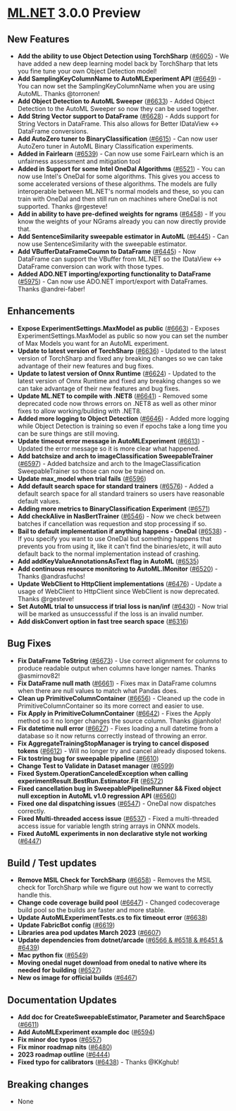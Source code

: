 # [ML.NET](http://dot.net/ml) 3.0.0 Preview

## **New Features**
- **Add the ability to use Object Detection using TorchSharp** ([#6605](https://github.com/dotnet/machinelearning/pull/6605)) - We have added a new deep learning model back by TorchSharp that lets you fine tune your own Object Detection model!
- **Add SamplingKeyColumnName to AutoMLExperiment API** ([#6649](https://github.com/dotnet/machinelearning/pull/6649)) - You can now set the SamplingKeyColumnName when you are using AutoML. Thanks @torronen!
- **Add Object Detection to AutoML Sweeper** ([#6633](https://github.com/dotnet/machinelearning/pull/6633)) - Added Object Detection to the AutoML Sweeper so now they can be used together.
- **Add String Vector support to DataFrame** ([#6628](https://github.com/dotnet/machinelearning/pull/6628)) - Adds support for String Vectors in DataFrame. This also allows for Better IDataView <-> DataFrame conversions.
- **Add AutoZero tuner to BinaryClassification** ([#6615](https://github.com/dotnet/machinelearning/pull/6615)) - Can now user AutoZero tuner in AutoML Binary Classification experiments.
- **Added in Fairlearn** ([#6539](https://github.com/dotnet/machinelearning/pull/6539)) - Can now use some FairLearn which is an unfairness assessment and mitigation tool
- **Added in Support for some Intel OneDal Algorithms** ([#6521](https://github.com/dotnet/machinelearning/pull/6521)) - You can now use Intel's OneDal for some algorithms. This gives you access to some accelerated versions of these algorithms. The models are fully interoperable between ML.NET's normal models and these, so you can train with OneDal and then still run on machines where OneDal is not supported. Thanks @rgesteve!
- **Add in ability to have pre-defined weights for ngrams** ([#6458](https://github.com/dotnet/machinelearning/pull/6458)) - If you know the weights of your NGrams already you can now directly provide that.
- **Add SentenceSimilarity sweepable estimator in AutoML** ([#6445](https://github.com/dotnet/machinelearning/pull/6445)) - Can now use SentenceSimilarity with the sweepable estimator.
- **Add VBufferDataFrameCoumn to DataFrame** ([#6445](https://github.com/dotnet/machinelearning/pull/6445)) - Now DataFrame can support the VBuffer from ML.NET so the IDataView <-> DataFrame conversion can work with those types.
- **Added ADO.NET importing/exporting functionality to DataFrame** ([#5975](https://github.com/dotnet/machinelearning/pull/5975)) - Can now use ADO.NET import/export with DataFrames. Thanks @andrei-faber!

## **Enhancements**
- **Expose ExperimentSettings.MaxModel as public** ([#6663](https://github.com/dotnet/machinelearning/pull/6663)) - Exposes ExperimentSettings.MaxModel as public so now you can set the number of Max Models you want for an AutoML experiment.
- **Update to latest version of TorchSharp** ([#6636](https://github.com/dotnet/machinelearning/pull/6636)) - Updated to the latest version of TorchSharp and fixed any breaking changes so we can take advantage of their new features and bug fixes.
- **Update to latest version of Onnx Runtime** ([#6624](https://github.com/dotnet/machinelearning/pull/6624)) - Updated to the latest version of Onnx Runtime and fixed any breaking changes so we can take advantage of their new features and bug fixes.
- **Update ML.NET to compile with .NET8** ([#6641](https://github.com/dotnet/machinelearning/pull/6641)) - Removed some deprecated code now throws errors on .NET8 as well as other minor fixes to allow working/building with .NET8.
- **Added more logging to Object Detection** ([#6646](https://github.com/dotnet/machinelearning/pull/6646)) - Added more logging while Object Detection is training so even if epochs take a long time you can be sure things are still moving.
- **Update timeout error message in AutoMLExperiment** ([#6613](https://github.com/dotnet/machinelearning/pull/6613)) - Updated the error message so it is more clear what happened.
- **Add batchsize and arch to imageClassification SweepableTrainer** ([#6597](https://github.com/dotnet/machinelearning/pull/6597)) - Added batchsize and arch to the ImageClassification SweepableTrainer so those can now be trained on.
- **Update max_model when trial fails** ([#6596](https://github.com/dotnet/machinelearning/pull/6596))
- **Add default search space for standard trainers** ([#6576](https://github.com/dotnet/machinelearning/pull/6576)) - Added a default search space for all standard trainers so users have reasonable default values.
- **Adding more metrics to BinaryClassification Experiment** ([#6571](https://github.com/dotnet/machinelearning/pull/6571))
- **Add checkAlive in NasBertTrainer** ([#6546](https://github.com/dotnet/machinelearning/pull/6546)) - Now we check between batches if cancellation was requestion and stop processing if so.
- **Bail to default implementation if anything happens - OneDal** ([#6538](https://github.com/dotnet/machinelearning/pull/6538)) - If you specify you want to use OneDal but something happens that prevents you from using it, like it can't find the binaries/etc, it will auto default back to the normal implementation instead of crashing.
- **Add addKeyValueAnnotationsAsText flag in AutoML** ([#6535](https://github.com/dotnet/machinelearning/pull/6535))
- **Add continuous resource monitoring to AutoML.IMonitor** ([#6520](https://github.com/dotnet/machinelearning/pull/6520)) - Thanks @andrasfuchs!
- **Update WebClient to HttpClient implementations** ([#6476](https://github.com/dotnet/machinelearning/pull/6476)) - Update a usage of WebClient to HttpClient since WebClient is now deprecated. Thanks @rgesteve!
- **Set AutoML trial to unsuccess if trial loss is nan/inf** ([#6430](https://github.com/dotnet/machinelearning/pull/6430)) - Now trial will be marked as unsuccesssful if the loss is an invalid number.
- **Add diskConvert option in fast tree search space** ([#6316](https://github.com/dotnet/machinelearning/pull/6316))

## **Bug Fixes**
- **Fix DataFrame ToString** ([#6673](https://github.com/dotnet/machinelearning/pull/6673)) - Use correct alignment for columns to produce readable output when columns have longer names. Thanks @asmirnov82!
- **Fix DataFrame null math** ([#6661](https://github.com/dotnet/machinelearning/pull/6661)) - Fixes max in DataFrame columns when there are null values to match what Pandas does.
- **Clean up PrimitiveColumnContainer** ([#6656](https://github.com/dotnet/machinelearning/pull/6656)) - Cleaned up the code in PrimitiveColumnContainer so its more correct and easier to use.
- **Fix Apply in PrimitiveColumnContainer** ([#6642](https://github.com/dotnet/machinelearning/pull/6642)) - Fixes the Apply method so it no longer changes the source column. Thanks @janholo!
- **Fix datetime null error** ([#6627](https://github.com/dotnet/machinelearning/pull/6627)) - Fixes loading a null datetime from a database so it now returns correctly instead of throwing an error.
- **Fix AggregateTrainingStopManager is trying to cancel disposed tokens** ([#6612](https://github.com/dotnet/machinelearning/pull/6612)) - Will no longer try and cancel already disposed tokens.
- **Fix tostring bug for sweepable pipeline** ([#6610](https://github.com/dotnet/machinelearning/pull/6610))
- **Change Test to Validate in Dataset manager** ([#6599](https://github.com/dotnet/machinelearning/pull/6599))
- **Fixed System.OperationCanceledException when calling experimentResult.BestRun.Estimator.Fit** ([#6572](https://github.com/dotnet/machinelearning/pull/6572))
- **Fixed cancellation bug in SweepablePipelineRunner && Fixed object null exception in AutoML v1.0 regression API** ([#6560](https://github.com/dotnet/machinelearning/pull/6560))
- **Fixed one dal dispatching issues** ([#6547](https://github.com/dotnet/machinelearning/pull/6547)) - OneDal now dispatches correctly.
- **Fixed Multi-threaded access issue** ([#6537](https://github.com/dotnet/machinelearning/pull/6537)) - Fixed a multi-threaded access issue for variable length string arrays in ONNX models.
- **Fixed AutoML experiments in non declarative style not working** ([#6447](https://github.com/dotnet/machinelearning/pull/6447))

## **Build / Test updates**
- **Remove MSIL Check for TorchSharp** ([#6658](https://github.com/dotnet/machinelearning/pull/6658)) - Removes the MSIL check for TorchSharp while we figure out how we want to correctly handle this.
- **Change code coverage build pool** ([#6647](https://github.com/dotnet/machinelearning/pull/6647)) - Changed codecoverage build pool so the builds are faster and more stable.
- **Update AutoMLExperimentTests.cs to fix timeout error** ([#6638](https://github.com/dotnet/machinelearning/pull/6638))
- **Update FabricBot config** ([#6619](https://github.com/dotnet/machinelearning/pull/6619))
- **Libraries area pod updates March 2023** ([#6607](https://github.com/dotnet/machinelearning/pull/6607))
- **Update dependencies from dotnet/arcade** ([#6566 & #6518 & #6451 & #6439](https://github.com/dotnet/machinelearning/pull/6566))
- **Mac python fix** ([#6549](https://github.com/dotnet/machinelearning/pull/6549))
- **Moving onedal nuget download from onedal to native where its needed for building** ([#6527](https://github.com/dotnet/machinelearning/pull/6527))
- **New os image for official builds** ([#6467](https://github.com/dotnet/machinelearning/pull/6467))

## **Documentation Updates**
- **Add doc for CreateSweepableEstimator, Parameter and SearchSpace** ([#6611](https://github.com/dotnet/machinelearning/pull/6611))
- **Add AutoMLExperiment example doc** ([#6594](https://github.com/dotnet/machinelearning/pull/6594))
- **Fix minor doc typos** ([#6557](https://github.com/dotnet/machinelearning/pull/6557))
- **Fix minor roadmap nits** ([#6480](https://github.com/dotnet/machinelearning/pull/6480))
- **2023 roadmap outline** ([#6444](https://github.com/dotnet/machinelearning/pull/6444))
- **Fixed typo for calibrators** ([#6438](https://github.com/dotnet/machinelearning/pull/6438)) - Thanks @KKghub!

## **Breaking changes**
- None